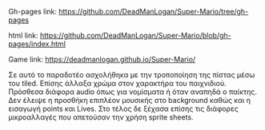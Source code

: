 Gh-pages link: https://github.com/DeadManLogan/Super-Mario/tree/gh-pages

html link: https://github.com/DeadManLogan/Super-Mario/blob/gh-pages/index.html

Game link: https://deadmanlogan.github.io/Super-Mario/

Σε αυτό το παραδοτέο ασχολήθηκα με την τροποποίηση της πίστας μέσω του tiled.
Επίσης άλλαξα χρώμα στον χαρακτήρα του παιχνιδιού. 
Πρόσθεσα διάφορα audio όπως για νομίσματα ή όταν αναπηδά ο παίκτης.
Δεν έλειψε η προσθήκη επιπλέον μουσικής στο background καθώς και η εισαγωγή points και Lives.
Στο τέλος δε ξέχασα επίσης τις διάφορες μικροαλλαγές που απετούσαν την χρήση sprite sheets.
